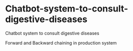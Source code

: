 # Chatbot-system-to-consult-digestive-diseases
Chatbot system to consult digestive diseases

Forward and Backward chaining in production system

